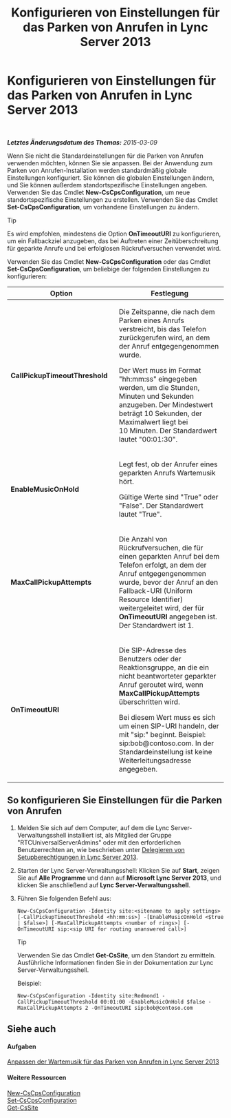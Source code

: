 ﻿---
title: Konfigurieren von Einstellungen für das Parken von Anrufen in Lync Server 2013
TOCTitle: Konfigurieren von Einstellungen für das Parken von Anrufen in Lync Server 2013
ms:assetid: 3bed9d09-8363-4fff-a220-f0f6d3a81241
ms:mtpsurl: https://technet.microsoft.com/de-de/library/Gg425886(v=OCS.15)
ms:contentKeyID: 49293740
ms.date: 05/19/2016
mtps_version: v=OCS.15
ms.translationtype: HT
---

# Konfigurieren von Einstellungen für das Parken von Anrufen in Lync Server 2013

 

_**Letztes Änderungsdatum des Themas:** 2015-03-09_

Wenn Sie nicht die Standardeinstellungen für die Parken von Anrufen verwenden möchten, können Sie sie anpassen. Bei der Anwendung zum Parken von Anrufen-Installation werden standardmäßig globale Einstellungen konfiguriert. Sie können die globalen Einstellungen ändern, und Sie können außerdem standortspezifische Einstellungen angeben. Verwenden Sie das Cmdlet **New-CsCpsConfiguration**, um neue standortspezifische Einstellungen zu erstellen. Verwenden Sie das Cmdlet **Set-CsCpsConfiguration**, um vorhandene Einstellungen zu ändern.


> [!TIP]
> Es wird empfohlen, mindestens die Option <STRONG>OnTimeoutURI</STRONG> zu konfigurieren, um ein Fallbackziel anzugeben, das bei Auftreten einer Zeitüberschreitung für geparkte Anrufe und bei erfolglosen Rückrufversuchen verwendet wird.



Verwenden Sie das Cmdlet **New-CsCpsConfiguration** oder das Cmdlet **Set-CsCpsConfiguration**, um beliebige der folgenden Einstellungen zu konfigurieren:


<table>
<colgroup>
<col style="width: 50%" />
<col style="width: 50%" />
</colgroup>
<thead>
<tr class="header">
<th>Option</th>
<th>Festlegung</th>
</tr>
</thead>
<tbody>
<tr class="odd">
<td><p><strong>CallPickupTimeoutThreshold</strong></p></td>
<td><p>Die Zeitspanne, die nach dem Parken eines Anrufs verstreicht, bis das Telefon zurückgerufen wird, an dem der Anruf entgegengenommen wurde.</p>
<p>Der Wert muss im Format &quot;hh:mm:ss&quot; eingegeben werden, um die Stunden, Minuten und Sekunden anzugeben. Der Mindestwert beträgt 10 Sekunden, der Maximalwert liegt bei 10 Minuten. Der Standardwert lautet &quot;00:01:30&quot;.</p></td>
</tr>
<tr class="even">
<td><p><strong>EnableMusicOnHold</strong></p></td>
<td><p>Legt fest, ob der Anrufer eines geparkten Anrufs Wartemusik hört.</p>
<p>Gültige Werte sind &quot;True&quot; oder &quot;False&quot;. Der Standardwert lautet &quot;True&quot;.</p></td>
</tr>
<tr class="odd">
<td><p><strong>MaxCallPickupAttempts</strong></p></td>
<td><p>Die Anzahl von Rückrufversuchen, die für einen geparkten Anruf bei dem Telefon erfolgt, an dem der Anruf entgegengenommen wurde, bevor der Anruf an den Fallback-URI (Uniform Resource Identifier) weitergeleitet wird, der für <strong>OnTimeoutURI</strong> angegeben ist. Der Standardwert ist 1.</p></td>
</tr>
<tr class="even">
<td><p><strong>OnTimeoutURI</strong></p></td>
<td><p>Die SIP-Adresse des Benutzers oder der Reaktionsgruppe, an die ein nicht beantworteter geparkter Anruf geroutet wird, wenn <strong>MaxCallPickupAttempts</strong> überschritten wird.</p>
<p>Bei diesem Wert muss es sich um einen SIP-URI handeln, der mit &quot;sip:&quot; beginnt. Beispiel: sip:bob@contoso.com. In der Standardeinstellung ist keine Weiterleitungsadresse angegeben.</p></td>
</tr>
</tbody>
</table>


## So konfigurieren Sie Einstellungen für die Parken von Anrufen

1.  Melden Sie sich auf dem Computer, auf dem die Lync Server-Verwaltungsshell installiert ist, als Mitglied der Gruppe "RTCUniversalServerAdmins" oder mit den erforderlichen Benutzerrechten an, wie beschrieben unter [Delegieren von Setupberechtigungen in Lync Server 2013](lync-server-2013-delegate-setup-permissions.md).

2.  Starten der Lync Server-Verwaltungsshell: Klicken Sie auf **Start**, zeigen Sie auf **Alle Programme** und dann auf **Microsoft Lync Server 2013**, und klicken Sie anschließend auf **Lync Server-Verwaltungsshell**.

3.  Führen Sie folgenden Befehl aus:
    
        New-CsCpsConfiguration -Identity site:<sitename to apply settings> [-CallPickupTimeoutThreshold <hh:mm:ss>] -[EnableMusicOnHold <$true | $false>] [-MaxCallPickupAttempts <number of rings>] [-OnTimeoutURI sip:<sip URI for routing unanswered call>]
    

    > [!TIP]
    > Verwenden Sie das Cmdlet <STRONG>Get-CsSite</STRONG>, um den Standort zu ermitteln. Ausführliche Informationen finden Sie in der Dokumentation zur Lync Server-Verwaltungsshell.

    
    Beispiel:
    
        New-CsCpsConfiguration -Identity site:Redmond1 -CallPickupTimeoutThreshold 00:01:00 -EnableMusicOnHold $false -MaxCallPickupAttempts 2 -OnTimeoutURI sip:bob@contoso.com

## Siehe auch

#### Aufgaben

[Anpassen der Wartemusik für das Parken von Anrufen in Lync Server 2013](lync-server-2013-customize-call-park-music-on-hold.md)  

#### Weitere Ressourcen

[New-CsCpsConfiguration](new-cscpsconfiguration.md)  
[Set-CsCpsConfiguration](set-cscpsconfiguration.md)  
[Get-CsSite](get-cssite.md)

